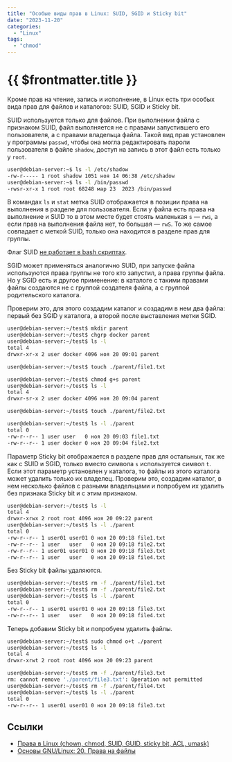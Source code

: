 ```yaml
---
title: "Особые виды прав в Linux: SUID, SGID и Sticky bit"
date: "2023-11-20"
categories:
  - "Linux"
tags:
  - "chmod"
---
```


# {{ $frontmatter.title }}

Кроме прав на чтение, запись и исполнение, в Linux есть три особых вида прав для файлов и каталогов: SUID, SGID и Sticky bit.

SUID используется только для файлов. При выполнении файла с признаком SUID, файл выполняется не с правами запустившего его пользователя, а с правами владельца файла. Такой вид прав установлен у программы `passwd`, чтобы она могла редактировать пароли пользователя в файле `shadow`, доступ на запись в этот файл есть только у `root`.

```bash
user@debian-server:~$ ls -l /etc/shadow
-rw-r----- 1 root shadow 1051 ноя 14 06:38 /etc/shadow
user@debian-server:~$ ls -l /bin/passwd
-rwsr-xr-x 1 root root 68248 мар 23  2023 /bin/passwd
```

В командах `ls` и `stat` метка SUID отображается в позиции права на выполнения в разделе для пользователя. Если у файла есть права на выполнение и SUID то в этом месте будет стоять маленькая `s` — `rws`, а если прав на выполнения файла нет, то большая — `rwS`. То же самое совпадает с меткой SUID, только она находится в разделе прав для группы.

Флаг SUID [не работает в bash скриптах](https://unix.stackexchange.com/questions/364/allow-setuid-on-shell-scripts).

SGID может применяться аналогично SUID, при запуске файла используются права группы не того кто запустил, а права группы файла. Но у SGID есть и другое применение: в каталоге с такими правами файлы создаются не с группой создателя файла, а с группой родительского каталога.

Проверим это, для этого создадим каталог и создадим в нем два файла: первый без SGID у каталога, а второй после выставления метки SGID.

```bash
user@debian-server:~/test$ mkdir parent
user@debian-server:~/test$ chgrp docker parent
user@debian-server:~/test$ ls -l
total 4
drwxr-xr-x 2 user docker 4096 ноя 20 09:01 parent

user@debian-server:~/test$ touch ./parent/file1.txt

user@debian-server:~/test$ chmod g+s parent
user@debian-server:~/test$ ls -l
total 4
drwxr-sr-x 2 user docker 4096 ноя 20 09:04 parent

user@debian-server:~/test$ touch ./parent/file2.txt

user@debian-server:~/test$ ls -l ./parent
total 0
-rw-r--r-- 1 user user   0 ноя 20 09:03 file1.txt
-rw-r--r-- 1 user docker 0 ноя 20 09:04 file2.txt
```

Параметр Sticky bit отображается в разделе прав для остальных, так же как с SUID и SGID, только вместо символа `s` используется символ `t`. Если этот параметр установлен у каталога, то файлы из этого каталога может удалить только их владелец. Проверим это, создадим каталог, в нем несколько файлов с разными владельцами и попробуем их удалить без признака Sticky bit и с этим признаком.

```bash
user@debian-server:~/test$ ls -l
total 4
drwxr-xrwx 2 root root 4096 ноя 20 09:22 parent
user@debian-server:~/test$ ls -l ./parent
total 0
-rw-r--r-- 1 user01 user01 0 ноя 20 09:18 file1.txt
-rw-r--r-- 1 user   user   0 ноя 20 09:18 file2.txt
-rw-r--r-- 1 user01 user01 0 ноя 20 09:18 file3.txt
-rw-r--r-- 1 user   user   0 ноя 20 09:18 file4.txt
```

Без Sticky bit файлы удаляются.

```bash
user@debian-server:~/test$ rm -f ./parent/file1.txt 
user@debian-server:~/test$ rm -f ./parent/file2.txt 
user@debian-server:~/test$ ls -l ./parent
total 0
-rw-r--r-- 1 user01 user01 0 ноя 20 09:18 file3.txt
-rw-r--r-- 1 user   user   0 ноя 20 09:18 file4.txt
```

Теперь добавим Sticky bit и попробуем удалить файлы.

```bash
user@debian-server:~/test$ sudo chmod o+t ./parent
user@debian-server:~/test$ ls -l
total 4
drwxr-xrwt 2 root root 4096 ноя 20 09:23 parent

user@debian-server:~/test$ rm -f ./parent/file3.txt 
rm: cannot remove './parent/file3.txt': Operation not permitted
user@debian-server:~/test$ rm -f ./parent/file4.txt 
user@debian-server:~/test$ ls -l ./parent
total 0
-rw-r--r-- 1 user01 user01 0 ноя 20 09:18 file3.txt
```

## Ссылки

* [Права в Linux (chown, chmod, SUID, GUID, sticky bit, ACL, umask)](https://habr.com/ru/articles/469667/)
* [Основы GNU/Linux: 20. Права на файлы](https://basis.gnulinux.pro/ru/latest/basis/20/20._Права_на_файлы.html)
